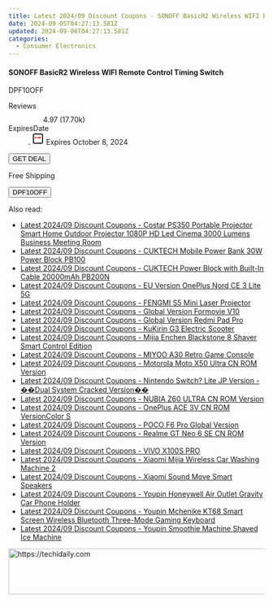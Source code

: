 ```yaml
---
title: Latest 2024/09 Discount Coupons - SONOFF BasicR2 Wireless WIFI Remote Control Timing Switch
date: 2024-09-05T04:27:13.581Z
updated: 2024-09-06T04:27:13.581Z
categories:
  - Consumer Electronics
---
```



<div class="max-w-4xl mx-auto grid grid-cols-1 lg:max-w-5xl lg:gap-x-20 lg:grid-cols-2">
  <div class="relative p-3 col-start-1 row-start-1 flex flex-col-reverse rounded-lg bg-gradient-to-t from-black/75 via-black/0 sm:bg-none sm:row-start-2 sm:p-0 lg:row-start-1">
    <h4 class="mt-1 text-lg font-semibold text-white sm:text-slate-900 md:text-2xl dark:sm:text-white">SONOFF BasicR2 Wireless WIFI Remote Control Timing Switch</h4>
    <p class="text-sm leading-4 font-medium text-white sm:text-slate-500 dark:sm:text-slate-400">DPF10OFF</p>
  </div>
  
  <div class="col-start-1 col-end-3 row-start-1 grid gap-4 sm:mb-6 sm:grid-cols-4 lg:col-start-2 lg:row-span-6 lg:row-end-6 lg:mb-0 lg:gap-6">
    
  </div>
  <dl class="row-start-2 mt-4 flex items-center text-xs font-medium sm:row-start-3 sm:mt-1 md:mt-2.5 lg:row-start-2">
    <dt class="sr-only">Reviews</dt>
    <dd class="flex items-center text-indigo-600 dark:text-indigo-400">
      <svg width="24" height="24" fill="none" aria-hidden="true" class="mr-1 stroke-current dark:stroke-indigo-500">
        <path d="m12 5 2 5h5l-4 4 2.103 5L12 16l-5.103 3L9 14l-4-4h5l2-5Z" stroke-width="2" stroke-linecap="round" stroke-linejoin="round" />
      </svg>
      <span>4.97 <span class="font-normal text-slate-400">(17.70k)</span></span>
    </dd>
    <dt class="sr-only">ExpiresDate</dt>
    <dd class="flex items-center">
      <svg width="2" height="2" aria-hidden="true" fill="currentColor" class="mx-3 text-slate-300">
        <circle cx="1" cy="1" r="1" />
      </svg>
      <svg width="24" height="24" viewBox="0 0 24 24" fill="none" stroke="currentColor" stroke-width="2">
        <rect x="3" y="3" width="18" height="18" rx="2" fill="#fff" />
        <path d="M6 10L18 10" stroke="red" stroke-width="2" fill="none" />
        <path d="M10 6L10 18" stroke="#fff" stroke-width="2" fill="none" />
      </svg>
      Expires October 8, 2024    </dd>
  </dl>
  <div class="col-start-1 row-start-3 mt-4 self-center sm:col-start-2 sm:row-span-2 sm:row-start-2 sm:mt-0 lg:col-start-1 lg:row-start-3 lg:row-end-4 lg:mt-6">
    <button type="button" onClick="javascript:window.open(decodeURIComponent('https%3A%2F%2Fwww.shareasale.com%2Fu.cfm%3Fd%3D1117978%26m%3D97331%26u%3D4338022'), '_blank');void(0);" class="rounded-lg bg-red-600 px-3 py-2 text-sm font-medium leading-6 text-white">GET DEAL</button>
  </div>
  <p class="col-start-1 mt-4 text-sm leading-6 sm:col-span-2 lg:col-span-1 lg:row-start-4 lg:mt-6 dark:text-slate-400">
  Free Shipping 
    <div>
      <button type="button" onClick="javascript:window.open(decodeURIComponent('https%3A%2F%2Fwww.shareasale.com%2Fu.cfm%3Fd%3D1117978%26m%3D97331%26u%3D4338022'), '_blank');void(0);" class="bg-green-600 text-white text-sm leading-6 font-medium py-2 px-3 rounded-lg">DPF10OFF</button>
    </div>
  </p>
</div>
<span class="atpl-alsoreadstyle">Also read:</span>
<div><ul>
<li><a href="https://coupons.techidaily.com/coupon-1117877-share-97331-sale/"><u>Latest 2024/09 Discount Coupons - Costar PS350 Portable Projector Smart Home Outdoor Projector 1080P HD Led Cinema 3000 Lumens Business Meeting Room</u></a></li>
<li><a href="https://coupons.techidaily.com/coupon-1117881-share-97331-sale/"><u>Latest 2024/09 Discount Coupons - CUKTECH Mobile Power Bank 30W Power Block PB100</u></a></li>
<li><a href="https://coupons.techidaily.com/coupon-1117880-share-97331-sale/"><u>Latest 2024/09 Discount Coupons - CUKTECH Power Block with Built-In Cable 20000mAh PB200N</u></a></li>
<li><a href="https://coupons.techidaily.com/coupon-1117886-share-97331-sale/"><u>Latest 2024/09 Discount Coupons - EU Version OnePlus Nord CE 3 Lite 5G</u></a></li>
<li><a href="https://coupons.techidaily.com/coupon-1117884-share-97331-sale/"><u>Latest 2024/09 Discount Coupons - FENGMI S5 Mini Laser Projector</u></a></li>
<li><a href="https://coupons.techidaily.com/coupon-1117873-share-97331-sale/"><u>Latest 2024/09 Discount Coupons - Global Version Formovie V10</u></a></li>
<li><a href="https://coupons.techidaily.com/coupon-1117867-share-97331-sale/"><u>Latest 2024/09 Discount Coupons - Global Version Redmi Pad Pro</u></a></li>
<li><a href="https://coupons.techidaily.com/coupon-1117872-share-97331-sale/"><u>Latest 2024/09 Discount Coupons - KuKirin G3 Electric Scooter</u></a></li>
<li><a href="https://coupons.techidaily.com/coupon-1117879-share-97331-sale/"><u>Latest 2024/09 Discount Coupons - Mijia Enchen Blackstone 8 Shaver Smart Control Edition</u></a></li>
<li><a href="https://coupons.techidaily.com/coupon-1117870-share-97331-sale/"><u>Latest 2024/09 Discount Coupons - MIYOO A30 Retro Game Console</u></a></li>
<li><a href="https://coupons.techidaily.com/coupon-1117868-share-97331-sale/"><u>Latest 2024/09 Discount Coupons - Motorola Moto X50 Ultra CN ROM Version</u></a></li>
<li><a href="https://coupons.techidaily.com/coupon-1117876-share-97331-sale/"><u>Latest 2024/09 Discount Coupons - Nintendo Switch? Lite JP Version - ��Dual System Cracked Version��</u></a></li>
<li><a href="https://coupons.techidaily.com/coupon-1117869-share-97331-sale/"><u>Latest 2024/09 Discount Coupons - NUBIA Z60 ULTRA CN ROM Version</u></a></li>
<li><a href="https://coupons.techidaily.com/coupon-1117874-share-97331-sale/"><u>Latest 2024/09 Discount Coupons - OnePlus ACE 3V CN ROM VersionColor S</u></a></li>
<li><a href="https://coupons.techidaily.com/coupon-1117871-share-97331-sale/"><u>Latest 2024/09 Discount Coupons - POCO F6 Pro Global Version</u></a></li>
<li><a href="https://coupons.techidaily.com/coupon-1117885-share-97331-sale/"><u>Latest 2024/09 Discount Coupons - Realme GT Neo 6 SE CN ROM Version</u></a></li>
<li><a href="https://coupons.techidaily.com/coupon-1117883-share-97331-sale/"><u>Latest 2024/09 Discount Coupons - VIVO X100S PRO</u></a></li>
<li><a href="https://coupons.techidaily.com/coupon-1117878-share-97331-sale/"><u>Latest 2024/09 Discount Coupons - Xiaomi Mijia Wireless Car Washing Machine 2</u></a></li>
<li><a href="https://coupons.techidaily.com/coupon-1117866-share-97331-sale/"><u>Latest 2024/09 Discount Coupons - Xiaomi Sound Move Smart Speakers</u></a></li>
<li><a href="https://coupons.techidaily.com/coupon-1117882-share-97331-sale/"><u>Latest 2024/09 Discount Coupons - Youpin Honeywell Air Outlet Gravity Car Phone Holder</u></a></li>
<li><a href="https://coupons.techidaily.com/coupon-1117875-share-97331-sale/"><u>Latest 2024/09 Discount Coupons - Youpin Mchenike KT68 Smart Screen Wireless Bluetooth Three-Mode Gaming Keyboard</u></a></li>
<li><a href="https://coupons.techidaily.com/coupon-1117865-share-97331-sale/"><u>Latest 2024/09 Discount Coupons - Youpin Smoothie Machine Shaved Ice Machine</u></a></li>
</ul></div>

<ins class="adsbygoogle"
      style="display:block"
      data-ad-client="ca-pub-7571918770474297"
      data-ad-slot="8358498916"
      data-ad-format="auto"
      data-full-width-responsive="true"></ins>
<!-- affiliate ads begin -->
<a href="https://appsumo.8odi.net/c/5597632/2068433/7443" target="_top" id="2068433">
  <img src="//a.impactradius-go.com/display-ad/7443-2068433" border="0" alt="https://techidaily.com" width="728" height="90"/>
</a>
<img height="0" width="0" src="https://appsumo.8odi.net/i/5597632/2068433/7443" style="position:absolute;visibility:hidden;" border="0" />
<!-- affiliate ads end -->
